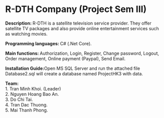 <h1>R-DTH Company (Project Sem III) </h1>

<p><strong>Description: </strong>R-DTH is a satellite television service provider. 
They offer satellite TV packages and also provide online entertainment services such as watching movies.</p>
<p><strong>Programming languages: </strong> C# (.Net Core).
<p><strong>Main functions: </strong>Authorization, Login, Register, Change password, Logout, Order management, Online payment (Paypal), Send Email.</p>
<p><strong>Installation Guide:</strong>Open MS SQL Server and run the attached file Database2.sql will create a database named ProjectHK3 with data.
<p><strong>Team:</strong>
<br>
1. Tran Minh Khoi. (Leader)
<br>
2. Nguyen Hoang Bao An.
<br>
3. Do Chi Tai.
<br>
4. Tran Dac Thuong.
<br>
5. Mai Thanh Phong.
</p>
